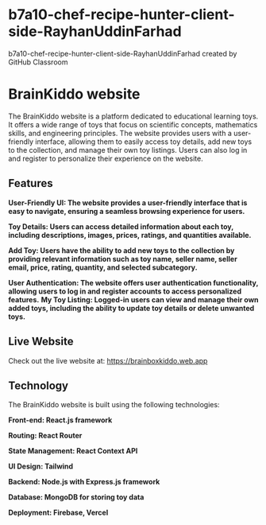 

# b7a10-chef-recipe-hunter-client-side-RayhanUddinFarhad
b7a10-chef-recipe-hunter-client-side-RayhanUddinFarhad created by GitHub Classroom


# BrainKiddo website

The BrainKiddo website is a platform dedicated to educational learning toys. It offers a wide range of toys that focus on scientific concepts, mathematics skills, and engineering principles. The website provides users with a user-friendly interface, allowing them to easily access toy details, add new toys to the collection, and manage their own toy listings. Users can also log in and register to personalize their experience on the website.

## Features

**User-Friendly UI: The website provides a user-friendly interface that is easy to navigate, ensuring a seamless browsing experience for users.**

**Toy Details: Users can access detailed information about each toy, including descriptions, images, prices, ratings, and quantities available.**

**Add Toy: Users have the ability to add new toys to the collection by providing relevant information such as toy name, seller name, seller email, price, rating, quantity, and selected subcategory.**

**User Authentication: The website offers user authentication functionality, allowing users to log in and register accounts to access personalized features.**
**My Toy Listing: Logged-in users can view and manage their own added toys, including the ability to update toy details or delete unwanted toys.**


## Live Website

Check out the live website at: https://brainboxkiddo.web.app

## Technology

The BrainKiddo website is built using the following technologies:

**Front-end: React.js framework**

**Routing: React Router**

**State Management: React Context API**

**UI Design: Tailwind**

**Backend: Node.js with Express.js framework**

**Database: MongoDB for storing toy data**

**Deployment: Firebase, Vercel**



